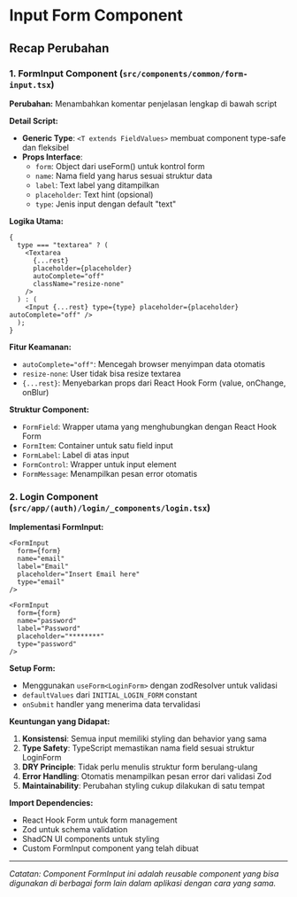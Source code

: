 # Input Form Component

## Recap Perubahan

### 1. FormInput Component (`src/components/common/form-input.tsx`)

**Perubahan:** Menambahkan komentar penjelasan lengkap di bawah script

**Detail Script:**

- **Generic Type**: `<T extends FieldValues>` membuat component type-safe dan fleksibel
- **Props Interface**:
  - `form`: Object dari useForm() untuk kontrol form
  - `name`: Nama field yang harus sesuai struktur data
  - `label`: Text label yang ditampilkan
  - `placeholder`: Text hint (opsional)
  - `type`: Jenis input dengan default "text"

**Logika Utama:**

```tsx
{
  type === "textarea" ? (
    <Textarea
      {...rest}
      placeholder={placeholder}
      autoComplete="off"
      className="resize-none"
    />
  ) : (
    <Input {...rest} type={type} placeholder={placeholder} autoComplete="off" />
  );
}
```

**Fitur Keamanan:**

- `autoComplete="off"`: Mencegah browser menyimpan data otomatis
- `resize-none`: User tidak bisa resize textarea
- `{...rest}`: Menyebarkan props dari React Hook Form (value, onChange, onBlur)

**Struktur Component:**

- `FormField`: Wrapper utama yang menghubungkan dengan React Hook Form
- `FormItem`: Container untuk satu field input
- `FormLabel`: Label di atas input
- `FormControl`: Wrapper untuk input element
- `FormMessage`: Menampilkan pesan error otomatis

### 2. Login Component (`src/app/(auth)/login/_components/login.tsx`)

**Implementasi FormInput:**

```tsx
<FormInput
  form={form}
  name="email"
  label="Email"
  placeholder="Insert Email here"
  type="email"
/>

<FormInput
  form={form}
  name="password"
  label="Password"
  placeholder="********"
  type="password"
/>
```

**Setup Form:**

- Menggunakan `useForm<LoginForm>` dengan zodResolver untuk validasi
- `defaultValues` dari `INITIAL_LOGIN_FORM` constant
- `onSubmit` handler yang menerima data tervalidasi

**Keuntungan yang Didapat:**

1. **Konsistensi**: Semua input memiliki styling dan behavior yang sama
2. **Type Safety**: TypeScript memastikan nama field sesuai struktur LoginForm
3. **DRY Principle**: Tidak perlu menulis struktur form berulang-ulang
4. **Error Handling**: Otomatis menampilkan pesan error dari validasi Zod
5. **Maintainability**: Perubahan styling cukup dilakukan di satu tempat

**Import Dependencies:**

- React Hook Form untuk form management
- Zod untuk schema validation
- ShadCN UI components untuk styling
- Custom FormInput component yang telah dibuat

---

_Catatan: Component FormInput ini adalah reusable component yang bisa digunakan di berbagai form lain dalam aplikasi dengan cara yang sama._
